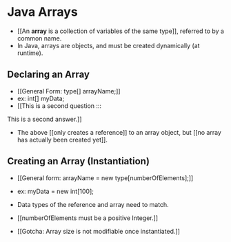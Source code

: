# Java Arrays
- [[An **array** is a collection of variables of the same type]], referred to 
by a common name. 
- In Java, arrays are objects, and must be created dynamically (at runtime).

## Declaring an Array
- [[General Form: type[] arrayName;]]
- ex: int[] myData;
- [[This is a second question   :::

This is a second answer.]]


- The above [[only creates a reference]] to an array object, but [[no array has
actually been created yet]]. 

## Creating an Array (Instantiation)
- [[General form:  arrayName = new type[numberOfElements];]]
- ex: myData = new int[100];

- Data types of the reference and array need to match. 
- [[numberOfElements must be a positive Integer.]]
- [[Gotcha: Array size is not 
modifiable once instantiated.]]